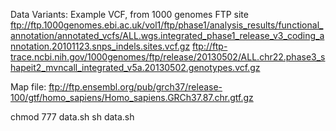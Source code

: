 Data
Variants: Example VCF, from 1000 genomes FTP site 
ftp://ftp.1000genomes.ebi.ac.uk/vol1/ftp/phase1/analysis_results/functional_annotation/annotated_vcfs/ALL.wgs.integrated_phase1_release_v3_coding_annotation.20101123.snps_indels.sites.vcf.gz
ftp://ftp-trace.ncbi.nih.gov/1000genomes/ftp/release/20130502/ALL.chr22.phase3_shapeit2_mvncall_integrated_v5a.20130502.genotypes.vcf.gz


Map file: ftp://ftp.ensembl.org/pub/grch37/release-100/gtf/homo_sapiens/Homo_sapiens.GRCh37.87.chr.gtf.gz


chmod 777 data.sh
sh data.sh

